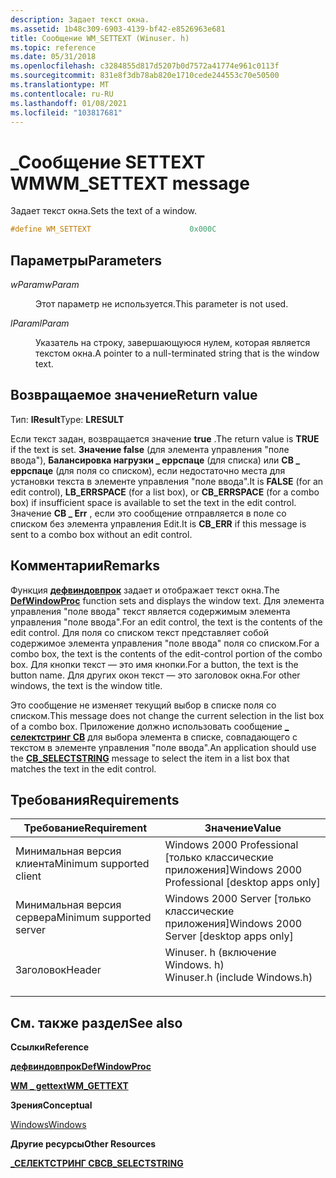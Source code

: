 ```yaml
---
description: Задает текст окна.
ms.assetid: 1b48c309-6903-4139-bf42-e8526963e681
title: Сообщение WM_SETTEXT (Winuser. h)
ms.topic: reference
ms.date: 05/31/2018
ms.openlocfilehash: c3284855d817d5207b0d7572a41774e961c0113f
ms.sourcegitcommit: 831e8f3db78ab820e1710cede244553c70e50500
ms.translationtype: MT
ms.contentlocale: ru-RU
ms.lasthandoff: 01/08/2021
ms.locfileid: "103817681"
---
```

# <a name="wm_settext-message"></a><span data-ttu-id="875af-103">\_Сообщение SETTEXT WM</span><span class="sxs-lookup"><span data-stu-id="875af-103">WM\_SETTEXT message</span></span>

<span data-ttu-id="875af-104">Задает текст окна.</span><span class="sxs-lookup"><span data-stu-id="875af-104">Sets the text of a window.</span></span>


```C++
#define WM_SETTEXT                      0x000C
```



## <a name="parameters"></a><span data-ttu-id="875af-105">Параметры</span><span class="sxs-lookup"><span data-stu-id="875af-105">Parameters</span></span>

<dl> <dt>

<span data-ttu-id="875af-106">*wParam*</span><span class="sxs-lookup"><span data-stu-id="875af-106">*wParam*</span></span> 
</dt> <dd>

<span data-ttu-id="875af-107">Этот параметр не используется.</span><span class="sxs-lookup"><span data-stu-id="875af-107">This parameter is not used.</span></span>

</dd> <dt>

<span data-ttu-id="875af-108">*lParam*</span><span class="sxs-lookup"><span data-stu-id="875af-108">*lParam*</span></span> 
</dt> <dd>

<span data-ttu-id="875af-109">Указатель на строку, завершающуюся нулем, которая является текстом окна.</span><span class="sxs-lookup"><span data-stu-id="875af-109">A pointer to a null-terminated string that is the window text.</span></span>

</dd> </dl>

## <a name="return-value"></a><span data-ttu-id="875af-110">Возвращаемое значение</span><span class="sxs-lookup"><span data-stu-id="875af-110">Return value</span></span>

<span data-ttu-id="875af-111">Тип: **lResult**</span><span class="sxs-lookup"><span data-stu-id="875af-111">Type: **LRESULT**</span></span>

<span data-ttu-id="875af-112">Если текст задан, возвращается значение **true** .</span><span class="sxs-lookup"><span data-stu-id="875af-112">The return value is **TRUE** if the text is set.</span></span> <span data-ttu-id="875af-113">**Значение false** (для элемента управления "поле ввода"), **Балансировка нагрузки \_ еррспаце** (для списка) или **CB \_ еррспаце** (для поля со списком), если недостаточно места для установки текста в элементе управления "поле ввода".</span><span class="sxs-lookup"><span data-stu-id="875af-113">It is **FALSE** (for an edit control), **LB\_ERRSPACE** (for a list box), or **CB\_ERRSPACE** (for a combo box) if insufficient space is available to set the text in the edit control.</span></span> <span data-ttu-id="875af-114">Значение **CB \_ Err** , если это сообщение отправляется в поле со списком без элемента управления Edit.</span><span class="sxs-lookup"><span data-stu-id="875af-114">It is **CB\_ERR** if this message is sent to a combo box without an edit control.</span></span>

## <a name="remarks"></a><span data-ttu-id="875af-115">Комментарии</span><span class="sxs-lookup"><span data-stu-id="875af-115">Remarks</span></span>

<span data-ttu-id="875af-116">Функция [**дефвиндовпрок**](/windows/desktop/api/winuser/nf-winuser-defwindowproca) задает и отображает текст окна.</span><span class="sxs-lookup"><span data-stu-id="875af-116">The [**DefWindowProc**](/windows/desktop/api/winuser/nf-winuser-defwindowproca) function sets and displays the window text.</span></span> <span data-ttu-id="875af-117">Для элемента управления "поле ввода" текст является содержимым элемента управления "поле ввода".</span><span class="sxs-lookup"><span data-stu-id="875af-117">For an edit control, the text is the contents of the edit control.</span></span> <span data-ttu-id="875af-118">Для поля со списком текст представляет собой содержимое элемента управления "поле ввода" поля со списком.</span><span class="sxs-lookup"><span data-stu-id="875af-118">For a combo box, the text is the contents of the edit-control portion of the combo box.</span></span> <span data-ttu-id="875af-119">Для кнопки текст — это имя кнопки.</span><span class="sxs-lookup"><span data-stu-id="875af-119">For a button, the text is the button name.</span></span> <span data-ttu-id="875af-120">Для других окон текст — это заголовок окна.</span><span class="sxs-lookup"><span data-stu-id="875af-120">For other windows, the text is the window title.</span></span>

<span data-ttu-id="875af-121">Это сообщение не изменяет текущий выбор в списке поля со списком.</span><span class="sxs-lookup"><span data-stu-id="875af-121">This message does not change the current selection in the list box of a combo box.</span></span> <span data-ttu-id="875af-122">Приложение должно использовать сообщение [**\_ селектстринг CB**](../controls/cb-selectstring.md) для выбора элемента в списке, совпадающего с текстом в элементе управления "поле ввода".</span><span class="sxs-lookup"><span data-stu-id="875af-122">An application should use the [**CB\_SELECTSTRING**](../controls/cb-selectstring.md) message to select the item in a list box that matches the text in the edit control.</span></span>

## <a name="requirements"></a><span data-ttu-id="875af-123">Требования</span><span class="sxs-lookup"><span data-stu-id="875af-123">Requirements</span></span>



| <span data-ttu-id="875af-124">Требование</span><span class="sxs-lookup"><span data-stu-id="875af-124">Requirement</span></span> | <span data-ttu-id="875af-125">Значение</span><span class="sxs-lookup"><span data-stu-id="875af-125">Value</span></span> |
|-------------------------------------|----------------------------------------------------------------------------------------------------------|
| <span data-ttu-id="875af-126">Минимальная версия клиента</span><span class="sxs-lookup"><span data-stu-id="875af-126">Minimum supported client</span></span><br/> | <span data-ttu-id="875af-127">Windows 2000 Professional \[только классические приложения\]</span><span class="sxs-lookup"><span data-stu-id="875af-127">Windows 2000 Professional \[desktop apps only\]</span></span><br/>                                               |
| <span data-ttu-id="875af-128">Минимальная версия сервера</span><span class="sxs-lookup"><span data-stu-id="875af-128">Minimum supported server</span></span><br/> | <span data-ttu-id="875af-129">Windows 2000 Server \[только классические приложения\]</span><span class="sxs-lookup"><span data-stu-id="875af-129">Windows 2000 Server \[desktop apps only\]</span></span><br/>                                                     |
| <span data-ttu-id="875af-130">Заголовок</span><span class="sxs-lookup"><span data-stu-id="875af-130">Header</span></span><br/>                   | <dl> <span data-ttu-id="875af-131"><dt>Winuser. h (включение Windows. h)</dt></span><span class="sxs-lookup"><span data-stu-id="875af-131"><dt>Winuser.h (include Windows.h)</dt></span></span> </dl> |



## <a name="see-also"></a><span data-ttu-id="875af-132">См. также раздел</span><span class="sxs-lookup"><span data-stu-id="875af-132">See also</span></span>

<dl> <dt>

<span data-ttu-id="875af-133">**Ссылки**</span><span class="sxs-lookup"><span data-stu-id="875af-133">**Reference**</span></span>
</dt> <dt>

[<span data-ttu-id="875af-134">**дефвиндовпрок**</span><span class="sxs-lookup"><span data-stu-id="875af-134">**DefWindowProc**</span></span>](/windows/desktop/api/winuser/nf-winuser-defwindowproca)
</dt> <dt>

[<span data-ttu-id="875af-135">**WM \_ gettext**</span><span class="sxs-lookup"><span data-stu-id="875af-135">**WM\_GETTEXT**</span></span>](wm-gettext.md)
</dt> <dt>

<span data-ttu-id="875af-136">**Зрения**</span><span class="sxs-lookup"><span data-stu-id="875af-136">**Conceptual**</span></span>
</dt> <dt>

[<span data-ttu-id="875af-137">Windows</span><span class="sxs-lookup"><span data-stu-id="875af-137">Windows</span></span>](windows.md)
</dt> <dt>

<span data-ttu-id="875af-138">**Другие ресурсы**</span><span class="sxs-lookup"><span data-stu-id="875af-138">**Other Resources**</span></span>
</dt> <dt>

[<span data-ttu-id="875af-139">**\_СЕЛЕКТСТРИНГ CB**</span><span class="sxs-lookup"><span data-stu-id="875af-139">**CB\_SELECTSTRING**</span></span>](../controls/cb-selectstring.md)
</dt> </dl>

 

 
